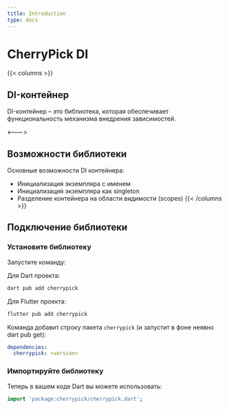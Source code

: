 ```yaml
---
title: Introduction
type: docs
---
```


# CherryPick DI

{{< columns >}}
## DI-контейнер

DI-контейнер – это библиотека, которая обеспечивает функциональность механизма внедрения зависимостей.

<--->

## Возможности библиотеки

Основные возможности DI контейнера:
 - Инициализация экземпляра с именем
 - Инициализация экземпляра как singleton
 - Разделение контейнера на области видимости (scopes)
{{< /columns >}}


## Подключение библиотеки

### Установите библиотеку

Запустите команду:

Для Dart проекта:

```sh
dart pub add cherrypick
```


Для Flutter проекта:

```sh
flutter pub add cherrypick
```

Команда добавит  строку  пакета  `cherrypick` (и запустит в фоне неявно dart pub get):

```yaml
dependencies:
  cherrypick: <version>
```




### Импортируйте библиотеку

Теперь в вашем коде Dart вы можете использовать:

```dart
import 'package:cherrypick/cherrypick.dart';
```
